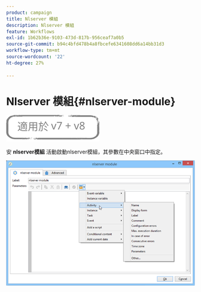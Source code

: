 ```yaml
---
product: campaign
title: Nlserver 模組
description: Nlserver 模組
feature: Workflows
exl-id: 1b62b36e-9103-473d-817b-956ceaf7a0b5
source-git-commit: b94c4bfd478b4a8fbcefe6341608dd6a14bb31d3
workflow-type: tm+mt
source-wordcount: '22'
ht-degree: 27%

---
```


# Nlserver 模組{#nlserver-module}

![](../../assets/common.svg)

安 **nlserver模組** 活動啟動nlserver模組，其參數在中央窗口中指定。

![](assets/nlserver_module_edit.png)
